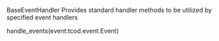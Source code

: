 BaseEventHandler
Provides standard handler methods to be utilized by specified event handlers

handle_events(event:tcod.event.Event)